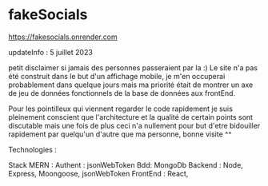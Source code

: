 # fakeSocials

https://fakesocials.onrender.com

updateInfo : 5 juillet 2023

petit disclaimer si jamais des personnes passeraient par la :)
Le site n'a pas été construit dans le but d'un affichage mobile, je m'en occuperai probablement 
dans quelque jours mais ma priorité était de montrer un axe de jeu de données fonctionnels de la base de données aux frontEnd.

Pour les pointilleux qui viennent regarder le code rapidement je suis pleinement conscient que l'architecture et la 
qualité de certain points sont discutable mais une fois de plus ceci n'a nullement pour but d'etre bidouiller rapidement par 
quelqu'un d'autre que ma personne, bonne visite ^^

Technologies : 

Stack MERN : 
            Authent : jsonWebToken
             Bdd: MongoDb 
             Backend : Node, Express, Moongoose, jsonWebToken
             FrontEnd : React, 
